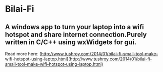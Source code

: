 # Bilai-Fi
## A windows app to turn your laptop into a wifi hotspot and share internet connection.Purely written in C/C++ using wxWidgets for gui.
Read more here: [http://www.tushroy.com/2014/01/bilai-fi-small-tool-make-wifi-hotspot-using-laptop.html](http://www.tushroy.com/2014/01/bilai-fi-small-tool-make-wifi-hotspot-using-laptop.html)
